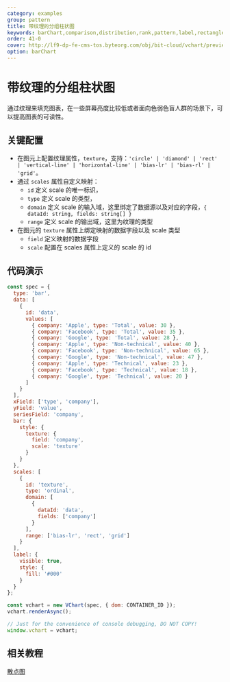 ```yaml
---
category: examples
group: pattern
title: 带纹理的分组柱状图
keywords: barChart,comparison,distribution,rank,pattern,label,rectangle
order: 41-0
cover: http://lf9-dp-fe-cms-tos.byteorg.com/obj/bit-cloud/vchart/preview/pattern/accessible-column.png
option: barChart
---
```


# 带纹理的分组柱状图

通过纹理来填充图表，在一些屏幕亮度比较低或者面向色弱色盲人群的场景下，可以提高图表的可读性。

## 关键配置

- 在图元上配置纹理属性，`texture`，支持：`'circle' | 'diamond' | 'rect' | 'vertical-line' | 'horizontal-line' | 'bias-lr' | 'bias-rl' | 'grid'`。
- 通过 `scales` 属性自定义映射：
  - `id` 定义 scale 的唯一标识，
  - `type` 定义 scale 的类型，
  - `domain` 定义 scale 的输入域，这里绑定了数据源以及对应的字段，`{ dataId: string, fields: string[] }`
  - `range` 定义 scale 的输出域，这里为纹理的类型
- 在图元的 `texture` 属性上绑定映射的数据字段以及 scale 类型
  - `field` 定义映射的数据字段
  - `scale` 配置在 scales 属性上定义的 scale 的 id

## 代码演示

```javascript livedemo
const spec = {
  type: 'bar',
  data: [
    {
      id: 'data',
      values: [
        { company: 'Apple', type: 'Total', value: 30 },
        { company: 'Facebook', type: 'Total', value: 35 },
        { company: 'Google', type: 'Total', value: 28 },
        { company: 'Apple', type: 'Non-technical', value: 40 },
        { company: 'Facebook', type: 'Non-technical', value: 65 },
        { company: 'Google', type: 'Non-technical', value: 47 },
        { company: 'Apple', type: 'Technical', value: 23 },
        { company: 'Facebook', type: 'Technical', value: 18 },
        { company: 'Google', type: 'Technical', value: 20 }
      ]
    }
  ],
  xField: ['type', 'company'],
  yField: 'value',
  seriesField: 'company',
  bar: {
    style: {
      texture: {
        field: 'company',
        scale: 'texture'
      }
    }
  },
  scales: [
    {
      id: 'texture',
      type: 'ordinal',
      domain: [
        {
          dataId: 'data',
          fields: ['company']
        }
      ],
      range: ['bias-lr', 'rect', 'grid']
    }
  ],
  label: {
    visible: true,
    style: {
      fill: '#000'
    }
  }
};

const vchart = new VChart(spec, { dom: CONTAINER_ID });
vchart.renderAsync();

// Just for the convenience of console debugging, DO NOT COPY!
window.vchart = vchart;
```

## 相关教程

[散点图](link)
